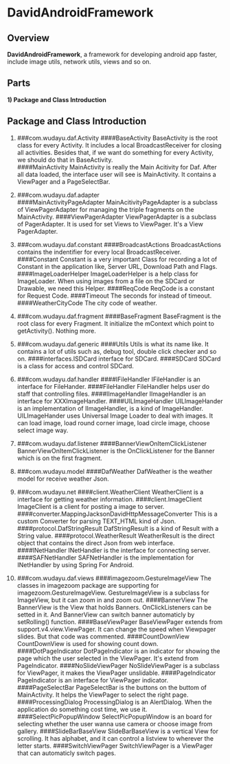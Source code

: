 # DavidAndroidFramework

## Overview

**DavidAndroidFramework**, a framework for developing android app faster, include image utils, network utils, views and so on.

## Parts
	
**1) Package and Class Introduction**  

## Package and Class Introduction

1. ###com.wudayu.daf.Activity
####BaseActivity
		BaseActivity is the root class for every Activity.  It includes a local BroadcastReceiver for closing all activities. Besides that, if we want do something for every Activity, we should do that in BaseActivity.  
####MainActivity
		MainActivity is really the Main Acitivity for Daf. After all data loaded, the interface user will see is MainActivity. It contains a ViewPager and a PageSelectBar.  

2. ###com.wudayu.daf.adapter	  
####MainActivityPageAdapter
		MainAcitivityPageAdapter is a subclass of ViewPagerAdapter for managing the triple fragments on the MainActivity.
####ViewPagerAdapter
		ViewPagerAdapter is a subclass of PagerAdapter. It is used for set Views to ViewPager. It's a View PagerAdapter.

3. ###com.wudayu.daf.constant
####BroadcastActions
		BroadcastActions contains the indentifier for every local BroadcastReceiver.
####Constant
		Constant is a very important Class for recording a lot of Constant in the application like, Server URL, Download Path and Flags.
####ImageLoaderHelper
		ImageLoaderHelper is a help class for ImageLoader. When using images from a file on the SDCard or Drawable, we need this Helper.
####ReqCode
		ReqCode is a constant for Request Code.
####Timeout
		The seconds for instead of timeout.
####WeatherCityCode
		The city code of weather.

4. ###com.wudayu.daf.fragment
####BaseFragment
		BaseFragment is the root class for every Fragment. It initialize the mContext which point to getActivity(). Nothing more.

5. ###com.wudayu.daf.generic
####Utils
		Utils is what its name like. It contains a lot of utils such as, debug tool, double click checker and so on.
####interfaces.ISDCard
		interface for SDCard.
####SDCard
		SDCard is a class for access and control SDCard.

6. ###com.wudayu.daf.handler
####IFileHandler
		IFileHandler is an interface for FileHander.
####FileHandler
		FileHandler helps user do staff that controlling files.
####IImageHandler
		IImageHandler is an interface for XXXImageHandler.
####UILImageHandler
		UILImageHander is an implementation of IImageHandler, is a kind of ImageHandler. UILImageHander uses Universal Image Loader to deal with images. It can load image, load round corner image, load circle image, choose select image way.
		
7. ###com.wudayu.daf.listener
####BannerViewOnItemClickListener
		BannerViewOnItemClickListener is the OnClickListener for the Banner which is on the first fragment.

8. ###com.wudayu.model
####DafWeather
		DafWeather is the weather model for receive weather Json.

9. ###com.wudayu.net
####client.WeatherClient
		WeatherClient is a interface for getting weather information.
####client.ImageClient
		ImageClient is a client for posting a image to server.
####converter.MappingJacksonDavidHttpMessageConverter
		This is a custom Converter for parsing TEXT_HTML kind of Json.
####protocol.DafStringResult
		DafStringResult is a kind of Result with a String value.
####protocol.WeatherResult
		WeatherResult is the direct object that contains the direct Json from web interface.
####INetHandler
		INetHandler is the interface for connecting server.
####SAFNetHandler
		SAFNetHandler is the implementation for INetHandler by using Spring For Android.

10. ###com.wudayu.daf.views
####imagezoom.GestureImageView
		The classes in imagezoom package are supporting for imagezoom.GestureImageView. GestureImageView is a subclass for ImageView, but it can zoom in and zoom out.
####BannerView
		The BannerView is the View that holds Banners. OnClickListeners can be setted in it. And BannerView can switch banner automaticly by setRolling() function.
####BaseViewPager
		BaseViewPager extends from support.v4.view.ViewPager. It can change the speed when Viewpager slides. But that code was commented.
####CountDownView
		CountDownView is used for showing count down.
####DotPageIndicator
		DotPageIndicator is an indicator for showing the page which the user selected in the ViewPager. It's extend from PageIndicator.
####NoSlideViewPager
		NoSlideViewPager is a subclass for ViewPager, it makes the ViewPager unslidable.
####PageIndicator
		PageIndicator is an interface for ViewPager indicator.
####PageSelectBar
		PageSelectBar is the buttons on the buttom of MainActivity. It helps the ViewPager to select the right page.
####ProcessingDialog
		ProcessingDialog is an AlertDialog. When the application do something cost time, we use it.
####SelectPicPopupWindow
		SelectPicPopupWindow is an board for selecting whether the user wanna use camera or choose image from gallery.
####SlideBarBaseView
		SlideBarBaseView is a vertical View for scrolling. It has alphabet, and it can control a listview to wherever the letter starts.
####SwitchViewPager
		SwitchViewPager is a ViewPager that can automaticly switch pages.
